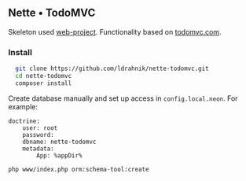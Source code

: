 Nette • TodoMVC
--------------

Skeleton used [web-project](http://github.com/nette/web-project). Functionality based on [todomvc.com](http://todomvc.com/).

### Install

``` bash
  git clone https://github.com/ldrahnik/nette-todomvc.git
  cd nette-todomvc
  composer install
```

Create database manually and set up access in `config.local.neon`. For example:

``` neon
doctrine:
	user: root
	password:
	dbname: nette-todomvc
	metadata:
		App: %appDir%
```

``` bash
php www/index.php orm:schema-tool:create
```
